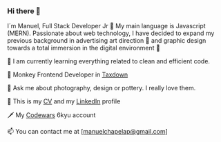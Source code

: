 ### Hi there 👋

I´m Manuel, Full Stack Developer Jr 🚀 My main language is Javascript (MERN). Passionate about web technology, I have decided to expand my previous background in advertising art direction 👀 and graphic design towards a total immersion in the digital environment 📲

🌱 I am currently learning everything related to clean and efficient code.

🐒 Monkey Frontend Developer in [Taxdown](https://taxdown.es/)

💬 Ask me about photography, design or pottery. I really love them. 

🚀 This is my [CV](https://www.linkedin.com/in/manuel-chapela-33b84780/detail/overlay-view/urn:li:fsd_profileTreasuryMedia:(ACoAABE11R8B6jyTkFnXLFaxhexuOfQ5iSEeKPY,1635459932177)/) and my [LinkedIn](https://www.linkedin.com/in/manuel-chapela-33b84780/) profile

🗡️ My [Codewars](https://www.codewars.com/users/chapeladas) 6kyu account

📫 You can contact me at [manuelchapelap@gmail.com] 



<!--
**ManuelChapela/ManuelChapela** is a ✨ _special_ ✨ repository because its `README.md` (this file) appears on your GitHub profile.

Here are some ideas to get you started:

- 🔭 I’m currently working on ...
- 🌱 I’m currently learning ...
- 👯 I’m looking to collaborate on ...
- 🤔 I’m looking for help with ...
- 💬 Ask me about ...
- 📫 How to reach me: ...
- 😄 Pronouns: ...
- ⚡ Fun fact: ...
-->
